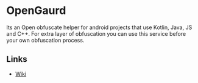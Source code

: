 # OpenGaurd
Its an Open obfuscate helper for android projects that use Kotlin, Java, JS and C++. For extra layer of obfuscation you can use this service before your own obfuscation process.

## Links
- [Wiki](https://github.com/sh-navid/OpenGaurd/wiki)
